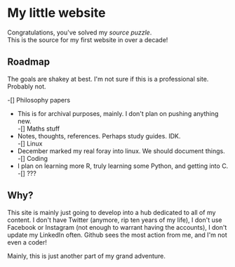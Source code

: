 # My little website

Congratulations, you've solved my _source puzzle_.  
This is the source for my first website in over a decade!

## Roadmap

The goals are shakey at best. I'm not sure if this is a professional site.  
Probably not. 

-[] Philosophy papers
* This is for archival purposes, mainly. I don't plan on pushing anything new.  
-[] Maths stuff
* Notes, thoughts, references. Perhaps study guides. IDK.  
-[] Linux
* December marked my real foray into linux. We should document things.  
-[] Coding
* I plan on learning more R, truly learning some Python, and getting into C.  
-[] ???

## Why? 

This site is mainly just going to develop into a hub dedicated to all of my content. I don't have Twitter (anymore, rip ten years of my life), I don't use Facebook or Instagram (not enough to warrant having the accounts), I don't update my LinkedIn often. Github sees the most action from me, and I'm not even a coder! 


Mainly, this is just another part of my grand adventure. 
